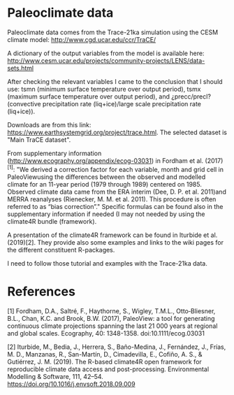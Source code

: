 # Paleoclimate data
Paleoclimate data comes from the Trace-21ka simulation using the CESM climate model: http://www.cgd.ucar.edu/ccr/TraCE/

A dictionary of the output variables from the model is available here: http://www.cesm.ucar.edu/projects/community-projects/LENS/data-sets.html

After checking the relevant variables I came to the conclusion that I should use: tsmn (minimum surface temperature over output period), tsmx (maximum surface temperature over output period), and ¿precc/precl? (convective precipitation rate (liq+ice)/large scale precipitation rate (liq+ice)).

Downloads are from this link: https://www.earthsystemgrid.org/project/trace.html. The selected dataset is "Main TraCE dataset". 

From supplementary information (http://www.ecography.org/appendix/ecog-03031) in Fordham et al. (2017)<sup>[1]</sup>: "We derived a correction factor for each variable, month and grid cell in PaleoViewusing the differences between the observed and modelled climate for an 11-year period (1979 through 1989) centered on 1985. Observed climate data came from the ERA interim (Dee, D. P. et al. 2011)and MERRA reanalyses (Rienecker, M. M. et al. 2011). This procedure is often referred to as “bias correction”." Specific formulas can be found also in the supplementary information if needed (I may not needed by using the climate4R bundle (framework).

A presentation of the climate4R framework can be found in Iturbide et al. (2019)[2]. They provide also some examples and links to the wiki pages for the different constituent R-packages.

I need to follow those tutorial and examples with the Trace-21ka data.

# References

[1] Fordham, D.A., Saltré, F., Haythorne, S., Wigley, T.M.L., Otto‐Bliesner, B.L., Chan, K.C. and Brook, B.W. (2017), PaleoView: a tool for generating continuous climate projections spanning the last 21 000 years at regional and global scales. Ecography, 40: 1348-1358. doi:10.1111/ecog.03031

[2] Iturbide, M., Bedia, J., Herrera, S., Baño-Medina, J., Fernández, J., Frías, M. D., Manzanas, R., San-Martín, D., Cimadevilla, E., Cofiño, A. S., & Gutiérrez, J. M. (2019). The R-based climate4R open framework for reproducible climate data access and post-processing. Environmental Modelling & Software, 111, 42–54. https://doi.org/10.1016/j.envsoft.2018.09.009


